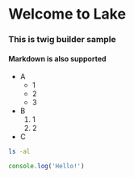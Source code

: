# Welcome to Lake

### This is twig builder sample

#### Markdown is also supported

-   A
    -   1
    -   2
    -   3
-   B
    1. 1
    2. 2
-   C

```bash
ls -al
```

```javascript
console.log('Hello!')
```
